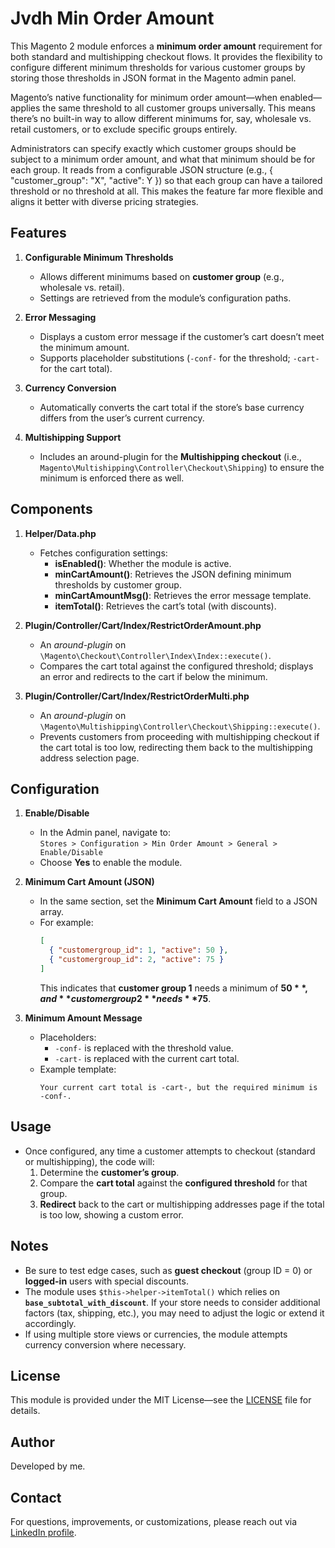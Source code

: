# Jvdh Min Order Amount

This Magento 2 module enforces a **minimum order amount** requirement for both standard and multishipping checkout flows. It provides the flexibility to configure different minimum thresholds for various customer groups by storing those thresholds in JSON format in the Magento admin panel.

Magento’s native functionality for minimum order amount—when enabled—applies the same threshold to all customer groups universally. This means there’s no built-in way to allow different minimums for, say, wholesale vs. retail customers, or to exclude specific groups entirely.

Administrators can specify exactly which customer groups should be subject to a minimum order amount, and what that minimum should be for each group. It reads from a configurable JSON structure (e.g., { "customer_group": "X", "active": Y }) so that each group can have a tailored threshold or no threshold at all. This makes the feature far more flexible and aligns it better with diverse pricing strategies.

## Features
1. **Configurable Minimum Thresholds**  
   - Allows different minimums based on **customer group** (e.g., wholesale vs. retail).
   - Settings are retrieved from the module’s configuration paths.

2. **Error Messaging**  
   - Displays a custom error message if the customer’s cart doesn’t meet the minimum amount.  
   - Supports placeholder substitutions (`-conf-` for the threshold; `-cart-` for the cart total).

3. **Currency Conversion**  
   - Automatically converts the cart total if the store’s base currency differs from the user’s current currency.

4. **Multishipping Support**  
   - Includes an around-plugin for the **Multishipping checkout** (i.e., `Magento\Multishipping\Controller\Checkout\Shipping`) to ensure the minimum is enforced there as well.

## Components

1. **Helper/Data.php**  
   - Fetches configuration settings:
     - **isEnabled()**: Whether the module is active.  
     - **minCartAmount()**: Retrieves the JSON defining minimum thresholds by customer group.  
     - **minCartAmountMsg()**: Retrieves the error message template.  
     - **itemTotal()**: Retrieves the cart’s total (with discounts).

2. **Plugin/Controller/Cart/Index/RestrictOrderAmount.php**  
   - An *around-plugin* on `\Magento\Checkout\Controller\Index\Index::execute()`.  
   - Compares the cart total against the configured threshold; displays an error and redirects to the cart if below the minimum.

3. **Plugin/Controller/Cart/Index/RestrictOrderMulti.php**  
   - An *around-plugin* on `\Magento\Multishipping\Controller\Checkout\Shipping::execute()`.  
   - Prevents customers from proceeding with multishipping checkout if the cart total is too low, redirecting them back to the multishipping address selection page.

## Configuration

1. **Enable/Disable**  
   - In the Admin panel, navigate to:  
     `Stores > Configuration > Min Order Amount > General > Enable/Disable`  
   - Choose **Yes** to enable the module.

2. **Minimum Cart Amount (JSON)**  
   - In the same section, set the **Minimum Cart Amount** field to a JSON array.  
   - For example:  
     ```json
     [
       { "customergroup_id": 1, "active": 50 },
       { "customergroup_id": 2, "active": 75 }
     ]
     ```
     This indicates that **customer group 1** needs a minimum of **$50**, and **customer group 2** needs **$75**.

3. **Minimum Amount Message**  
   - Placeholders:
     - `-conf-` is replaced with the threshold value.  
     - `-cart-` is replaced with the current cart total.  
   - Example template:  
     ```text
     Your current cart total is -cart-, but the required minimum is -conf-.
     ```

## Usage
- Once configured, any time a customer attempts to checkout (standard or multishipping), the code will:
  1. Determine the **customer’s group**.
  2. Compare the **cart total** against the **configured threshold** for that group.
  3. **Redirect** back to the cart or multishipping addresses page if the total is too low, showing a custom error.

## Notes
- Be sure to test edge cases, such as **guest checkout** (group ID = 0) or **logged-in** users with special discounts.
- The module uses `$this->helper->itemTotal()` which relies on **`base_subtotal_with_discount`**. If your store needs to consider additional factors (tax, shipping, etc.), you may need to adjust the logic or extend it accordingly.
- If using multiple store views or currencies, the module attempts currency conversion where necessary.

## License
This module is provided under the MIT License—see the [LICENSE](./LICENSE) file for details.

## Author
Developed by me.

## Contact
For questions, improvements, or customizations, please reach out via [LinkedIn profile](https://www.linkedin.com/in/jonasvdh/).
